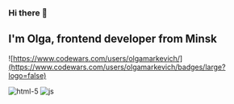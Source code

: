 ### Hi there 👋

## I'm Olga, frontend developer from Minsk

![https://www.codewars.com/users/olgamarkevich/](https://www.codewars.com/users/olgamarkevich/badges/large?logo=false)

![html-5](https://github.com/olgamarkevich/olgamarkevich/assets/46402735/a6416f4c-899c-4e04-9b77-48456426a506)
![js](https://github.com/olgamarkevich/olgamarkevich/assets/46402735/d6eac3a1-0fba-45cf-9faa-96638be734f1)
